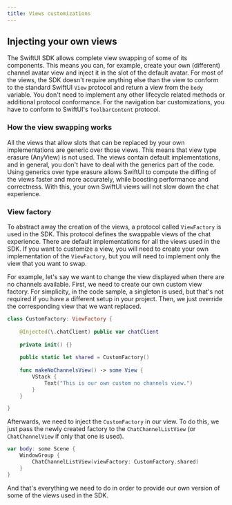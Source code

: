 ```yaml
---
title: Views customizations
---
```


## Injecting your own views

The SwiftUI SDK allows complete view swapping of some of its components. This means you can, for example, create your own (different) channel avatar view and inject it in the slot of the default avatar. For most of the views, the SDK doesn't require anything else than the view to conform to the standard SwiftUI `View` protocol and return a view from the `body` variable. You don't need to implement any other lifecycle related methods or additional protocol conformance. For the navigation bar customizations, you have to conform to SwiftUI's `ToolbarContent` protocol.

### How the view swapping works

All the views that allow slots that can be replaced by your own implementations are generic over those views. This means that view type erasure (AnyView) is not used. The views contain default implementations, and in general, you don't have to deal with the generics part of the code. Using generics over type erasure allows SwiftUI to compute the diffing of the views faster and more accurately, while boosting performance and correctness. With this, your own SwiftUI views will not slow down the chat experience.

### View factory

To abstract away the creation of the views, a protocol called `ViewFactory` is used in the SDK. This protocol defines the swappable views of the chat experience. There are default implementations for all the views used in the SDK. If you want to customize a view, you will need to create your own implementation of the `ViewFactory`, but you will need to implement only the view that you want to swap.

For example, let's say we want to change the view displayed when there are no channels available. First, we need to create our own custom view factory. For simplicity, in the code sample, a singleton is used, but that's not required if you have a different setup in your project. Then, we just override the corresponding view that we want replaced. 

```swift
class CustomFactory: ViewFactory {
    
    @Injected(\.chatClient) public var chatClient
    
    private init() {}
    
    public static let shared = CustomFactory()
    
    func makeNoChannelsView() -> some View {
        VStack {
            Text("This is our own custom no channels view.")
        }
    }

}
```

Afterwards, we need to inject the `CustomFactory` in our view. To do this, we just pass the newly created factory to the `ChatChannelListView` (or `ChatChannelView` if only that one is used).

```swift
var body: some Scene {
    WindowGroup {
        ChatChannelListView(viewFactory: CustomFactory.shared)
    }
}
```

And that's everything we need to do in order to provide our own version of some of the views used in the SDK.